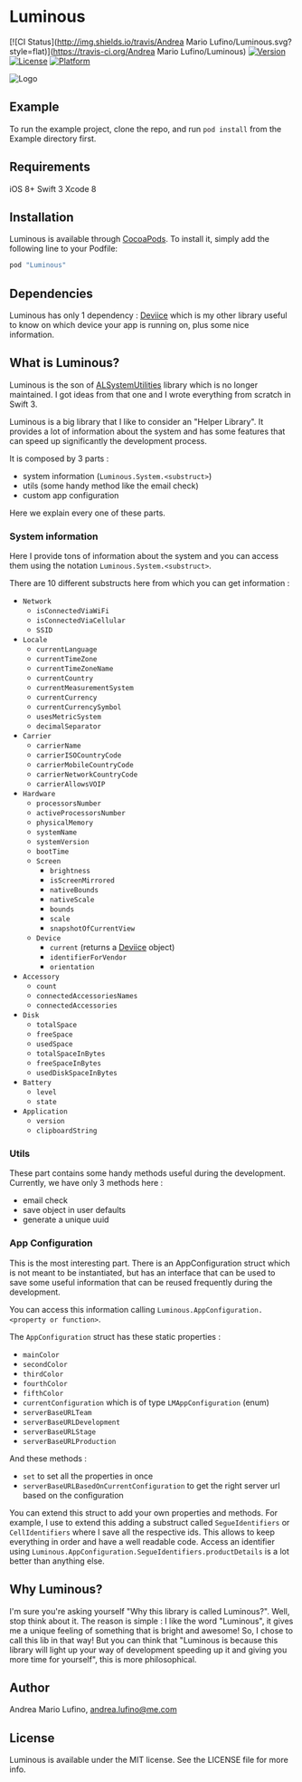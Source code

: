 # Luminous

[![CI Status](http://img.shields.io/travis/Andrea Mario Lufino/Luminous.svg?style=flat)](https://travis-ci.org/Andrea Mario Lufino/Luminous)
[![Version](https://img.shields.io/cocoapods/v/Luminous.svg?style=flat)](http://cocoapods.org/pods/Luminous)
[![License](https://img.shields.io/cocoapods/l/Luminous.svg?style=flat)](http://cocoapods.org/pods/Luminous)
[![Platform](https://img.shields.io/cocoapods/p/Luminous.svg?style=flat)](http://cocoapods.org/pods/Luminous)

![Logo](./Example/Luminous/Luminous.png)

## Example

To run the example project, clone the repo, and run `pod install` from the Example directory first.

## Requirements

iOS 8+
Swift 3
Xcode 8

## Installation

Luminous is available through [CocoaPods](http://cocoapods.org). To install
it, simply add the following line to your Podfile:

```ruby
pod "Luminous"
```

## Dependencies

Luminous has only 1 dependency : [Deviice](https://github.com/andrealufino/Deviice) which is my other library useful to know on which device your app is running on, plus some nice information.

## What is Luminous?

Luminous is the son of [ALSystemUtilities](https://github.com/andrealufino/ALSystemUtilities) library which is no longer maintained. I got ideas from that one and I wrote everything from scratch in Swift 3.

Luminous is a big library that I like to consider an "Helper Library". It provides a lot of information about the system and has some features that can speed up significantly the development process.

It is composed by 3 parts :
- system information (`Luminous.System.<substruct>`)
- utils (some handy method like the email check)
- custom app configuration

Here we explain every one of these parts.

### System information

Here I provide tons of information about the system and you can access them using the notation `Luminous.System.<substruct>`.

There are 10 different substructs here from which you can get information :
- `Network`
    - `isConnectedViaWiFi`
    - `isConnectedViaCellular`
    - `SSID`
- `Locale`
    - `currentLanguage`
    - `currentTimeZone`
    - `currentTimeZoneName`
    - `currentCountry`
    - `currentMeasurementSystem`
    - `currentCurrency`
    - `currentCurrencySymbol`
    - `usesMetricSystem`
    - `decimalSeparator`
- `Carrier`
    - `carrierName`
    - `carrierISOCountryCode`
    - `carrierMobileCountryCode`
    - `carrierNetworkCountryCode`
    - `carrierAllowsVOIP`
- `Hardware`
    - `processorsNumber`
    - `activeProcessorsNumber`
    - `physicalMemory`
    - `systemName`
    - `systemVersion`
    - `bootTime`
    - `Screen`
        - `brightness`
        - `isScreenMirrored`
        - `nativeBounds`
        - `nativeScale`
        - `bounds`
        - `scale`
        - `snapshotOfCurrentView`
    - `Device`
        - `current` (returns a [Deviice](https://github.com/andrealufino/Deviice) object)
        - `identifierForVendor`
        - `orientation`
- `Accessory`
    - `count`
    - `connectedAccessoriesNames`
    - `connectedAccessories`
- `Disk`
    - `totalSpace`
    - `freeSpace`
    - `usedSpace`
    - `totalSpaceInBytes`
    - `freeSpaceInBytes`
    - `usedDiskSpaceInBytes`
- `Battery`
    - `level`
    - `state`
- `Application`
    - `version`
    - `clipboardString`

### Utils

These part contains some handy methods useful during the development. Currently, we have only 3 methods here :
- email check
- save object in user defaults
- generate a unique uuid

### App Configuration

This is the most interesting part. There is an AppConfiguration struct which is not meant to be instantiated, but has an interface that can be used to save some useful information that can be reused frequently during the development.

You can access this information calling `Luminous.AppConfiguration.<property or function>`.

The `AppConfiguration` struct has these static properties :
- `mainColor`
- `secondColor`
- `thirdColor`
- `fourthColor`
- `fifthColor`
- `currentConfiguration` which is of type `LMAppConfiguration` (enum)
- `serverBaseURLTeam`
- `serverBaseURLDevelopment`
- `serverBaseURLStage`
- `serverBaseURLProduction`

And these methods :
- `set` to set all the properties in once
- `serverBaseURLBasedOnCurrentConfiguration` to get the right server url based on the configuration

You can extend this struct to add your own properties and methods. For example, I use to extend this adding a substruct called `SegueIdentifiers` or `CellIdentifiers` where I save all the respective ids. This allows to keep everything in order and have a well readable code. Access an identifier using `Luminous.AppConfiguration.SegueIdentifiers.productDetails` is a lot better than anything else.

## Why Luminous?

I'm sure you're asking yourself "Why this library is called Luminous?". Well, stop think about it. The reason is simple : I like the word "Luminous", it gives me a unique feeling of something that is bright and awesome! So, I chose to call this lib in that way! But you can think that "Luminous is because this library will light up your way of development speeding up it and giving you more time for yourself", this is more philosophical.

## Author

Andrea Mario Lufino, andrea.lufino@me.com

## License

Luminous is available under the MIT license. See the LICENSE file for more info.
